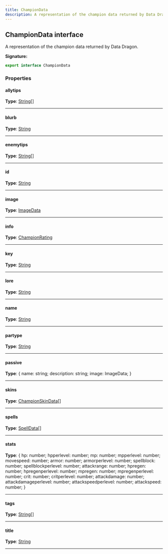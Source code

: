 ```yaml
---
title: ChampionData
description: A representation of the champion data returned by Data Dragon.
---
```


## ChampionData interface

A representation of the champion data returned by Data Dragon.

**Signature:**

```ts
export interface ChampionData 
```

### Properties

#### allytips



**Type**: [String](https://developer.mozilla.org/en-US/docs/Web/JavaScript/Reference/Global_Objects/String)[]

---

#### blurb



**Type**: [String](https://developer.mozilla.org/en-US/docs/Web/JavaScript/Reference/Global_Objects/String)

---

#### enemytips



**Type**: [String](https://developer.mozilla.org/en-US/docs/Web/JavaScript/Reference/Global_Objects/String)[]

---

#### id



**Type**: [String](https://developer.mozilla.org/en-US/docs/Web/JavaScript/Reference/Global_Objects/String)

---

#### image



**Type**: [ImageData](/api/ImageData.md)

---

#### info



**Type**: [ChampionRating](/api/ChampionRating.md)

---

#### key



**Type**: [String](https://developer.mozilla.org/en-US/docs/Web/JavaScript/Reference/Global_Objects/String)

---

#### lore



**Type**: [String](https://developer.mozilla.org/en-US/docs/Web/JavaScript/Reference/Global_Objects/String)

---

#### name



**Type**: [String](https://developer.mozilla.org/en-US/docs/Web/JavaScript/Reference/Global_Objects/String)

---

#### partype



**Type**: [String](https://developer.mozilla.org/en-US/docs/Web/JavaScript/Reference/Global_Objects/String)

---

#### passive



**Type**: {         name: string;         description: string;         image: ImageData;     }

---

#### skins



**Type**: [ChampionSkinData](/api/ChampionSkinData.md)[]

---

#### spells



**Type**: [SpellData](/api/SpellData.md)[]

---

#### stats



**Type**: {         hp: number;         hpperlevel: number;         mp: number;         mpperlevel: number;         movespeed: number;         armor: number;         armorperlevel: number;         spellblock: number;         spellblockperlevel: number;         attackrange: number;         hpregen: number;         hpregenperlevel: number;         mpregen: number;         mpregenperlevel: number;         crit: number;         critperlevel: number;         attackdamage: number;         attackdamageperlevel: number;         attackspeedperlevel: number;         attackspeed: number;     }

---

#### tags



**Type**: [String](https://developer.mozilla.org/en-US/docs/Web/JavaScript/Reference/Global_Objects/String)[]

---

#### title



**Type**: [String](https://developer.mozilla.org/en-US/docs/Web/JavaScript/Reference/Global_Objects/String)

---

